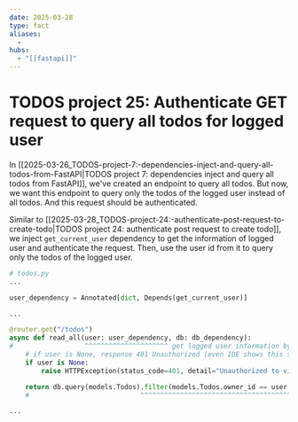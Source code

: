 ```yaml
---
date: 2025-03-28
type: fact
aliases:
  -
hubs:
  - "[[fastapi]]"
---
```


# TODOS project 25: Authenticate GET request to query all todos for logged user

In [[2025-03-26_TODOS-project-7:-dependencies-inject-and-query-all-todos-from-FastAPI|TODOS project 7: dependencies inject and query all todos from FastAPI]], we've created an endpoint to query all todos. But now, we want this endpoint to query only the todos of the logged user instead of all todos. And this request should be authenticated.

Similar to [[2025-03-28_TODOS-project-24:-authenticate-post-request-to-create-todo|TODOS project 24: authenticate post request to create todo]], we inject `get_current_user` dependency to get the information of logged user and authenticate the request. Then, use the user id from it to query only the todos of the logged user.

```python
# todos.py
...

user_dependency = Annotated[dict, Depends(get_current_user)]

...

@router.get("/todos")
async def read_all(user: user_dependency, db: db_dependency):
#                  ^^^^^^^^^^^^^^^^^^^^^ get logged user information by injecting get_current_user dependency
    # if user is None, response 401 Unauthorized (even IDE shows this situation is unreachable...)
    if user is None:
        raise HTTPException(status_code=401, detail="Unauthorized to view todos")

    return db.query(models.Todos).filter(models.Todos.owner_id == user.get("id")).all()
    #                            ^^^^^^^^^^^^^^^^^^^^^^^^^^^^^^^^^^^^^^^^^^^^^^^^ instead of all todos, query only the todos of the logged user

...

```
